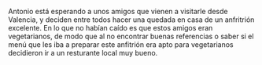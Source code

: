 Antonio está esperando a unos amigos que vienen a visitarle desde Valencia, y deciden entre todos hacer una quedada en casa de un
anfritrión excelente. En lo que no habían caído es que estos amigos eran vegetarianos, de modo que al no encontrar buenas referencias
o saber si el menú que les iba a preparar este anfitrión era apto para vegetarianos decidieron ir a un resturante local muy bueno.

